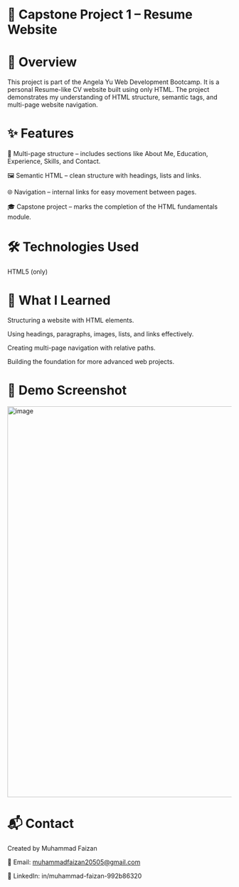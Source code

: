 # 📄 Capstone Project 1 – Resume Website
# 📌 Overview

This project is part of the Angela Yu Web Development Bootcamp. It is a personal Resume-like CV website built using only HTML. The project demonstrates my understanding of HTML structure, semantic tags, and multi-page website navigation.

# ✨ Features

📑 Multi-page structure – includes sections like About Me, Education, Experience, Skills, and Contact.

🖼 Semantic HTML – clean structure with headings, lists and links.

🌐 Navigation – internal links for easy movement between pages.

🎓 Capstone project – marks the completion of the HTML fundamentals module.

# 🛠 Technologies Used

HTML5 (only)

# 📖 What I Learned

Structuring a website with HTML elements.

Using headings, paragraphs, images, lists, and links effectively.

Creating multi-page navigation with relative paths.

Building the foundation for more advanced web projects.

# 📸 Demo Screenshot

<img width="1121" height="878" alt="image" src="https://github.com/user-attachments/assets/a80ccb59-b087-40b8-b8b7-2d79675ebb4c" />


# 📬 Contact

Created by Muhammad Faizan

📧 Email: muhammadfaizan20505@gmail.com

💼 LinkedIn: in/muhammad-faizan-992b86320
